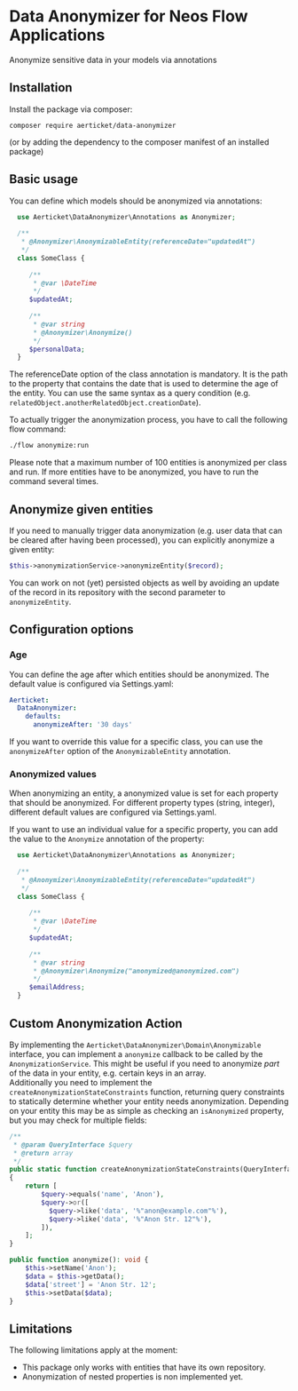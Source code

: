 # Data Anonymizer for Neos Flow Applications

Anonymize sensitive data in your models via annotations

## Installation

Install the package via composer:
```
composer require aerticket/data-anonymizer
```
(or by adding the dependency to the composer manifest of an installed package)

## Basic usage

You can define which models should be anonymized via annotations:

```php
  use Aerticket\DataAnonymizer\Annotations as Anonymizer;
  
  /**
   * @Anonymizer\AnonymizableEntity(referenceDate="updatedAt")
   */
  class SomeClass {
     
     /**
      * @var \DateTime
      */
     $updatedAt;
     
     /**
      * @var string
      * @Anonymizer\Anonymize()
      */
     $personalData;
  }
```

The referenceDate option of the class annotation is mandatory. It is the path to the property that contains the date that
is used to determine the age of the entity. You can use the same syntax as a query condition (e.g.
`relatedObject.anotherRelatedObject.creationDate`).

To actually trigger the anonymization process, you have to call the following flow command:

```bash
./flow anonymize:run 
```

Please note that a maximum number of 100 entities is anonymized per class and run. If more entities have to be
anonymized, you have to run the command several times.

## Anonymize given entities
If you need to manually trigger data anonymization (e.g. user data that can be cleared after having been processed), you can explicitly anonymize a given entity:
```php
$this->anonymizationService->anonymizeEntity($record);
```
You can work on not (yet) persisted objects as well by avoiding an update of the record in its repository with the second parameter to `anonymizeEntity`.

## Configuration options

### Age

You can define the age after which entities should be anonymized. The default value is configured via Settings.yaml:

```yaml
Aerticket:
  DataAnonymizer:
    defaults:
      anonymizeAfter: '30 days'
```

If you want to override this value for a specific class, you can use the `anonymizeAfter` option of the `AnonymizableEntity`
annotation.

### Anonymized values

When anonymizing an entity, a anonymized value is set for each property that should be anonymized. For different 
property types (string, integer), different default values are configured via Settings.yaml.

If you want to use an individual value for a specific property, you can add the value to the `Anonymize` annotation
of the property:

```php
  use Aerticket\DataAnonymizer\Annotations as Anonymizer;
  
  /**
   * @Anonymizer\AnonymizableEntity(referenceDate="updatedAt")
   */
  class SomeClass {
     
     /**
      * @var \DateTime
      */
     $updatedAt;
     
     /**
      * @var string
      * @Anonymizer\Anonymize("anonymized@anonymized.com")
      */
     $emailAddress;
  }
``` 

## Custom Anonymization Action
By implementing the `Aerticket\DataAnonymizer\Domain\Anonymizable` interface, you can implement a `anonymize` callback to be called by the `AnonymizationService`.
This might be useful if you need to anonymize *part* of the data in your entity, e.g. certain keys in an array.  
Additionally you need to implement the `createAnonymizationStateConstraints` function, returning query constraints to statically determine whether your entity needs anonymization.
Depending on your entity this may be as simple as checking an `isAnonymized` property, but you may check for multiple fields:
```php
/**
 * @param QueryInterface $query
 * @return array
 */
public static function createAnonymizationStateConstraints(QueryInterface $query): array
{
    return [
        $query->equals('name', 'Anon'),
        $query->or([
          $query->like('data', '%"anon@example.com"%'),
          $query->like('data', '%"Anon Str. 12"%'),
        ]),
    ];
}

public function anonymize(): void {
    $this->setName('Anon');
    $data = $this->getData();
    $data['street'] = 'Anon Str. 12';
    $this->setData($data);
}
```

## Limitations

The following limitations apply at the moment:

- This package only works with entities that have its own repository.
- Anonymization of nested properties is non implemented yet.
